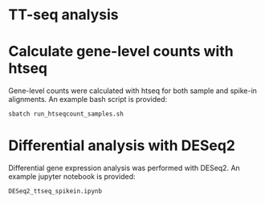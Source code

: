 # TT-seq analysis

# Calculate gene-level counts with htseq
Gene-level counts were calculated with htseq for both sample and spike-in alignments. An example bash script is provided:

`sbatch run_htseqcount_samples.sh`

# Differential analysis with DESeq2
Differential gene expression analysis was performed with DESeq2. An example jupyter notebook is provided:

`DESeq2_ttseq_spikein.ipynb`
